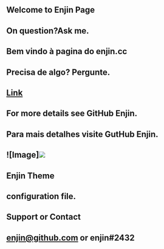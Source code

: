 ## Welcome to Enjin Page
## On question?Ask me.

## Bem vindo à pagina do enjin.cc
## Precisa de algo? Pergunte.

## [Link](https://github.com/enjincc/enjincc)
## For more details see GitHub Enjin.
## Para mais detalhes visite GutHub Enjin.
## ![Image]<img src="https://media.discordapp.net/attachments/432702330115457045/435840621291372556/00001.jpg"/>

##  Enjin Theme
##  configuration file.

## Support or Contact
## enjin@github.com or enjin#2432
